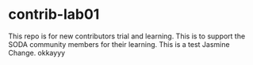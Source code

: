 # contrib-lab01
This repo is for new contributors trial and learning. This is to support the SODA community members for their learning.
This is a test Jasmine
Change. okkayyy
###
